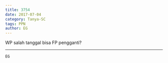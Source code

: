 ```yaml
---
title: 3754
date: 2017-07-04
category: Tanya-SC
tags: PPN
author: EG
---
```


WP salah tanggal bisa FP pengganti?

---



`EG`
